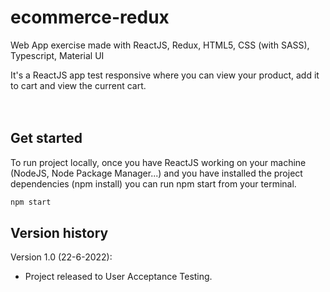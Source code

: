 # ecommerce-redux
Web App exercise made with ReactJS, Redux, HTML5, CSS (with SASS), Typescript, Material UI

It's a ReactJS app test responsive where you can view your product, add it to cart and view the current cart.
<br /><br /><br />



## Get started

To run project locally, once you have ReactJS working on your machine (NodeJS, Node Package Manager...) and you have installed the project dependencies (npm install) you can run npm start from your terminal.

```bash
npm start
```


## Version history

Version 1.0 (22-6-2022):
- Project released to User Acceptance Testing.

